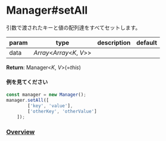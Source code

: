 # Manager#setAll
引数で渡されたキーと値の配列達をすべてセットします。  
  
**param**|**type**|**description**|**default**  
---|---|---|---  
data|*Array*\<*Array*\<*K*, *V*\>\>  
  
**Return**: Manager\<*K*, *V*\>(=*this*)

#### 例を見てください
```js  
const manager = new Manager();  
manager.setAll([  
		['key', 'value'],  
		['otherKey', 'otherValue']  
	]);  
```  
  
### [Overview](https://github.com/Mametaro-discord/DataManager/blob/docs/Manager/overview.md)